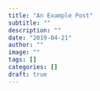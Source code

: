```yaml
---
title: "An Example Post"
subtitle: ""
description: ""
date: "2019-04-21"
author: ""
image: ""
tags: []
categories: []
draft: true
---
```

